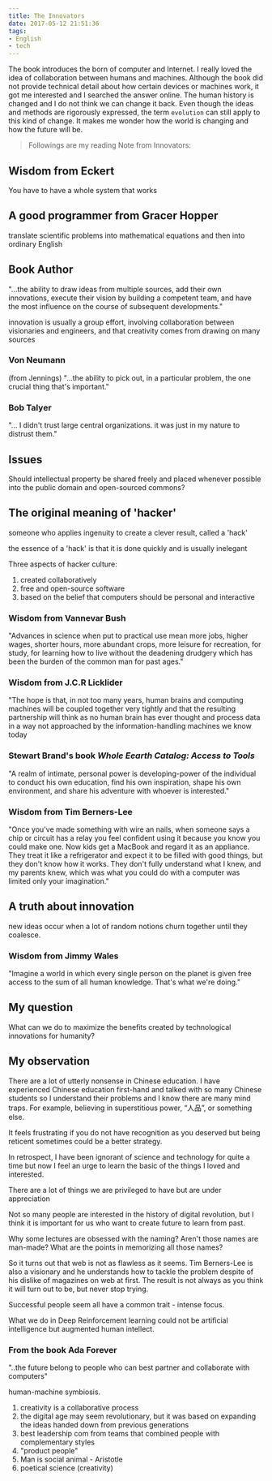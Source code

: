 ```yaml
---
title: The Innovators
date: 2017-05-12 21:51:36
tags:
- English 
- tech
---
```


The book introduces the born of computer and Internet. I really loved the idea of collaboration between humans and machines. Although the book did not provide technical detail about how certain devices or machines work, it got me interested and I searched the answer online. The human history is changed and I do not think we can change it back. Even though the ideas and methods are rigorously expressed, the term `evolution` can still apply to this kind of change. It makes me wonder how the world is changing and how the future will be.

> Followings are my reading Note from Innovators:

## Wisdom from Eckert

You have to have a whole system that works

## A good programmer from Gracer Hopper

translate scientific problems into mathematical equations and then into ordinary English

## Book Author

"...the ability to draw ideas from multiple sources, add their own innovations, execute their vision by building a competent team, and have the most influence on the course of subsequent developments."

innovation is usually a group effort, involving collaboration between visionaries and engineers, and that creativity comes from drawing on many sources

### Von Neumann

(from Jennings) "...the ability to pick out, in a particular problem, the one crucial thing that's important."

### Bob Talyer

"... I didn't trust large central organizations. it was just in my nature to distrust them."

## Issues

Should intellectual property be shared freely and placed whenever possible into the public domain and open-sourced commons?

## The original meaning of 'hacker'

someone who applies ingenuity to create a clever result, called a 'hack'

the essence of a 'hack' is that it is done quickly and is usually inelegant

Three aspects of hacker culture:

1. created collaboratively
2. free and open-source software
3. based on the belief that computers should be personal and interactive

### Wisdom from Vannevar Bush

"Advances in science when put to practical use mean more jobs, higher wages, shorter hours, more abundant crops, more leisure for recreation, for study, for learning how to live without the deadening drudgery which has been the burden of the common man for past ages."

### Wisdom from J.C.R Licklider

"The hope is that, in not too many years, human brains and computing machines will be coupled together very tightly and that the resulting partnership will think as no human brain has ever thought and process data in a way not approached by the information-handling machines we know today

### Stewart Brand's book *Whole Eearth Catalog: Access to Tools*

"A realm of intimate, personal power is developing-power of the individual to conduct his own education, find his own inspiration, shape his own environment, and share his adventure with whoever is interested."

### Wisdom from Tim Berners-Lee

"Once you've made something with wire an nails, when someone says a chip or circuit has a relay you feel confident using it because you know you could make one. Now kids get a MacBook and regard it as an appliance. They treat it like a refrigerator and expect it to be filled with good things, but they don't know how it works. They don't fully understand what I knew, and my parents knew, which was what you could do with a computer was limited only your imagination."

## A truth about innovation

new ideas occur when a lot of random notions churn together until they coalesce.

### Wisdom from Jimmy Wales

"Imagine a world in which every single person on the planet is given free access to the sum of all human knowledge. That's what we're doing."

## My question

What can we do to maximize the benefits created by technological innovations for humanity?

## My observation

There are a lot of utterly nonsense in Chinese education. I have experienced Chinese education first-hand and talked with so many Chinese students so I understand their problems and I know there are many mind traps. For example, believing in superstitious power, “人品”, or something else.

It feels frustrating if you do not have recognition as you deserved but being reticent sometimes could be a better strategy.

In retrospect, I have been ignorant of science and technology for quite a time but now I feel an urge to learn the basic of the things I loved and interested.

There are a lot of things we are privileged to have but are under appreciation

Not so many people are interested in the history of digital revolution, but I think it is important for us who want to create future to learn from past.

Why some lectures are obsessed with the naming? Aren't those names are man-made? What are the points in memorizing all those names?

So it turns out that web is not as flawless as it seems. Tim Berners-Lee is also a visionary and he understands how to tackle the problem despite of his dislike of magazines on web at first. The result is not always as you think it will turn out to be, but never stop trying.

Successful people seem all have a common trait - intense focus.

What we do in Deep Reinforcement learning could not be artificial intelligence but augmented human intellect.

### From the book Ada Forever

"..the future belong to people who can best partner and collaborate with computers"

human-machine symbiosis.

1. creativity is a collaborative process
2. the digital age may seem revolutionary, but it was based on expanding the ideas handed down from previous generations
3. best leadership com from  teams that combined people with complementary styles
4. "product people"
5. Man is social animal - Aristotle
6. poetical science (creativity)
